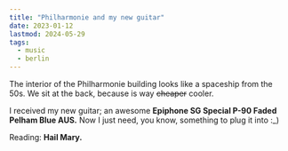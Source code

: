 ```yaml
---
title: "Philharmonie and my new guitar"
date: 2023-01-12
lastmod: 2024-05-29
tags:
  - music
  - berlin
---
```


The interior of the Philharmonie building looks like a spaceship from the 50s. We sit at the back, because is way ~~cheaper~~ cooler.

I received my new guitar; an awesome **Epiphone SG Special P-90 Faded Pelham Blue AUS.** Now I just need, you know, something to plug it into :_)

Reading: **Hail Mary.**
